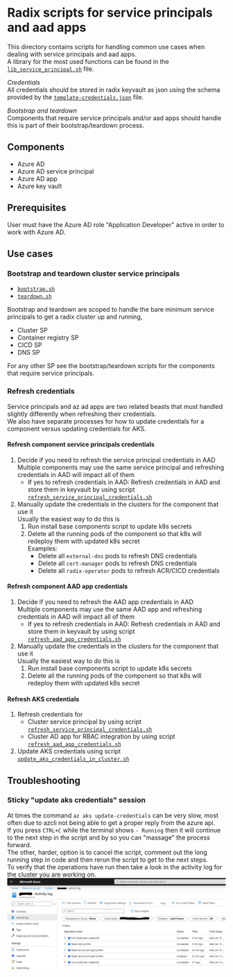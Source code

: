 # Radix scripts for service principals and aad apps

This directory contains scripts for handling common use cases when dealing with service principals and aad apps.  
A library for the most used functions can be found in the [`lib_service_principal.sh`](lib_service_principal.sh) file.

_Credentials_  
All credentials should be stored in radix keyvault as json using the schema provided by the [`template-credentials.json`](template-credentials) file.  

_Bootstrap and teardown_  
Components that require service principals and/or aad apps should handle this is part of their bootstrap/teardown process.  


## Components

- Azure AD
- Azure AD service principal
- Azure AD app
- Azure key vault


## Prerequisites

User must have the Azure AD role "Application Developer" active in order to work with Azure AD.


## Use cases

### Bootstrap and teardown cluster service principals

- [`bootstrap.sh`](./bootstrap.sh)
- [`teardown.sh`](./teardown.sh)

Bootstrap and teardown are scoped to handle the bare minimum service principals to get a radix cluster up and running,  
- Cluster SP
- Container registry SP
- CICD SP
- DNS SP

For any other SP see the bootstrap/teardown scripts for the components that require service principals.


### Refresh credentials

Service principals and az ad apps are two related beasts that must handled slightly differently when refreshing their credentials.  
We also have separate processes for how to update credentials for a component versus updating credentials for AKS.


#### Refresh component service principals credentials


1. Decide if you need to refresh the service principal credentials in AAD  
   Multiple components may use the same service principal and refreshing credentials in AAD will impact all of them 
   - If yes to refresh credentials in AAD: 
     Refresh credentials in AAD and store them in keyvault by using script [`refresh_service_principal_credentials.sh`](./refresh_service_principal_credentials.sh)
1. Manually update the credentials in the clusters for the component that use it  
   Usually the easiest way to do this is 
   1. Run install base components script to update k8s secrets
   1. Delete all the running pods of the component so that k8s will redeploy them with updated k8s secret  
      Examples:
      - Delete all `external-dns` pods to refresh DNS credentials
      - Delete all `cert-manager` pods to refresh DNS credentials
      - Delete all `radix-operator` pods to refresh ACR/CICD credentials


#### Refresh component AAD app credentials

1. Decide if you need to refresh the AAD app credentials in AAD  
   Multiple components may use the same AAD app and refreshing credentials in AAD will impact all of them
   - If yes to refresh credentials in AAD: 
     Refresh credentials in AAD and store them in keyvault by using script [`refresh_aad_app_credentials.sh`](./refresh_aad_app_credentials.sh)
1. Manually update the credentials in the clusters for the component that use it  
   Usually the easiest way to do this is 
   1. Run install base components script to update k8s secrets
   1. Delete all the running pods of the component so that k8s will redeploy them with updated k8s secret


#### Refresh AKS credentials

1. Refresh credentials for 
   - Cluster service principal by using script [`refresh_service_principal_credentials.sh`](./refresh_service_principal_credentials.sh)
   - Cluster AD app for RBAC integration by using script [`refresh_aad_app_credentials.sh`](./refresh_aad_app_credentials.sh)
1. Update AKS credentials using script [`update_aks_credentials_in_cluster.sh`](./update_aks_credentials_in_cluster.sh)



## Troubleshooting

### Sticky "update aks credentials" session

At times the command `az aks update-credentials` can be very slow, most often due to azcli not being able to get a proper reply from the azure api.  
If you press `CTRL+C` while the terminal shows `- Running` then it will continue to the next step in the script and by so you can "massage" the process forward.  
The other, harder, option is to cancel the script, comment out the long running step in code and then rerun the script to get to the next steps.  
To verify that the operations have run then take a look in the activity log for the cluster you are working on.  
![Cluster activity log](./activity-log.PNG)

